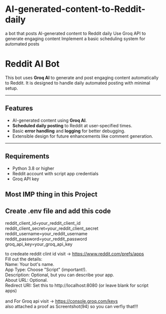 # AI-generated-content-to-Reddit-daily
a bot that posts AI-generated content to Reddit daily Use Groq API to generate engaging content Implement a basic scheduling system for automated posts


# Reddit AI Bot

This bot uses **Groq AI** to generate and post engaging content automatically to Reddit. It is designed to handle daily automated posting with minimal setup.

---

## Features
- AI-generated content using **Groq AI**.
- **Scheduled daily posting** to Reddit at user-specified times.
- Basic **error handling** and **logging** for better debugging.
- Extensible design for future enhancements like comment generation.

---

## Requirements
- Python 3.8 or higher
- Reddit account with script app credentials
- Groq API key


## Most IMP thing in this Project
## Create .env file and add this code

reddit_client_id=your_reddit_client_id <br>
reddit_client_secret=your_reddit_client_secret <br>
reddit_username=your_reddit_username <br>
reddit_password=your_reddit_password <br>
groq_api_key=your_groq_api_key <br>

to credeate reddit clint id visit -> https://www.reddit.com/prefs/apps <br>
Fill out the details: <br>
Name: Your bot's name. <br>
App Type: Choose "Script" (important!). <br>
Description: Optional, but you can describe your app.<br>
About URL: Optional. <br>
Redirect URI: Set this to http://localhost:8080 (or leave blank for script apps) <br>
<br>
and For Groq api visit -> https://console.groq.com/keys 
<br>
also attached a proof as Screentshot(94) so you can verfiy that!!!
